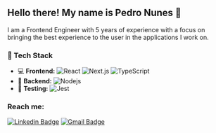## Hello there! My name is Pedro Nunes 👋

I am a Frontend Engineer with 5 years of experience with a focus on bringing the best experience to the user in the applications I work on.

### 🚀 Tech Stack

-  💻 <strong>Frontend:</strong> <img alt="React" src="https://img.shields.io/badge/-React-45b8d8?style=flat-square&logo=react&logoColor=white" /> <img alt="Next.js" src="https://img.shields.io/badge/-Next-black?style=flat-square&logo=next.js&logoColor=white" /> <img alt="TypeScript" src="https://img.shields.io/badge/-TypeScript-007ACC?style=flat-square&logo=typescript&logoColor=white" />
- 🚀 <strong>Backend:</strong> <img alt="Nodejs" src="https://img.shields.io/badge/-Nodejs-43853d?style=flat-square&logo=Node.js&logoColor=white" />
- 🧪 <strong>Testing:</strong>  <img alt="Jest" src="https://img.shields.io/badge/-Jest-853957?style=flat-square&logo=jest&logoColor=white" />

### Reach me:

[![Linkedin Badge](https://img.shields.io/badge/-LinkedIn-blue?style=flat-square&logo=Linkedin&logoColor=white&link=https://www.linkedin.com/in/pedrofnuness)](https://www.linkedin.com/in/pedrofnuness)
[![Gmail Badge](https://img.shields.io/badge/-Gmail-c14438?style=flat-square&logo=Gmail&logoColor=white&link=mailto:pedronunes.dev@gmail.com)](mailto:pedronunes.dev@gmail.com)

